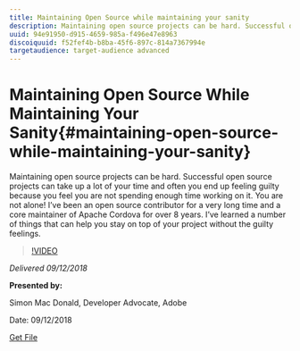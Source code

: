 ```yaml
---
title: Maintaining Open Source while maintaining your sanity
description: Maintaining open source projects can be hard. Successful open source projects can take up a lot of your time and often you end up feeling guilty because you feel you are not spending enough time working on it. Learn a number of things that can help you stay on top of your project without the guilty feelings.
uuid: 94e91950-d915-4659-985a-f496e47e8963
discoiquuid: f52fef4b-b8ba-45f6-897c-814a7367994e
targetaudience: target-audience advanced
---
```

# Maintaining Open Source While Maintaining Your Sanity{#maintaining-open-source-while-maintaining-your-sanity}

Maintaining open source projects can be hard. Successful open source projects can take up a lot of your time and often you end up feeling guilty because you feel you are not spending enough time working on it. You are not alone! I’ve been an open source contributor for a very long time and a core maintainer of Apache Cordova for over 8 years. I’ve learned a number of things that can help you stay on top of your project without the guilty feelings.

>[!VIDEO](https://video.tv.adobe.com/v/23713/?quality=9)

*Delivered 09/12/2018*

**Presented by:**

Simon Mac Donald, Developer Advocate, Adobe

Date: 09/12/2018

[Get File](assets/maintaining-open-source-while-maintaining-your-sanity-gems-091218.pdf)

<!--
[Get back to the Overview](https://helpx.adobe.com/experience-manager/kt/eseminars/gems/aem-index.html)
-->
